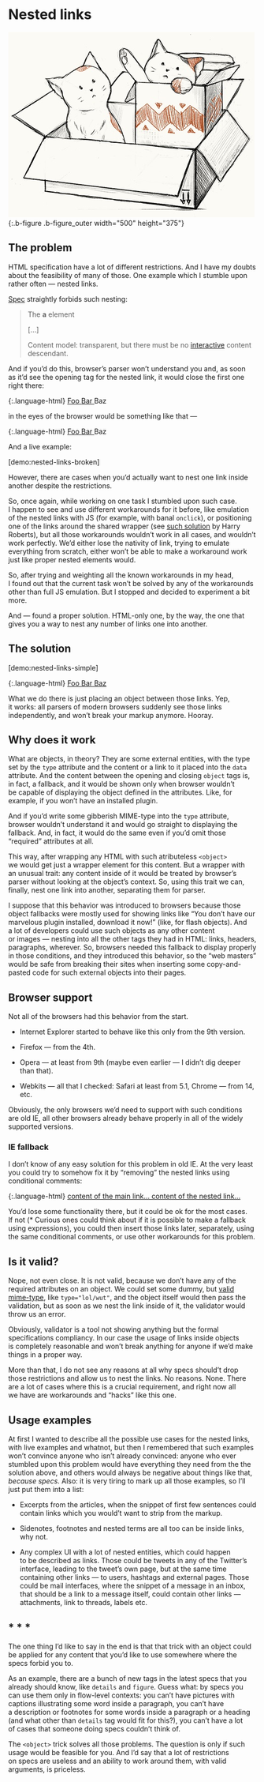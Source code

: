 # Nested links

![Cats playing nested links](nested-links.jpg){:.b-figure .b-figure_outer width="500" height="375"}


## The problem

HTML specification have a lot of different restrictions. And I have my doubts about the feasibility of many of those. One example which I stumble upon rather often — nested links.

[Spec](http://www.w3.org/TR/html5/text-level-semantics.html#the-a-element) straightly forbids such nesting:

> The **a** element
>
> […]
>
> Content model: transparent, but there must be no [interactive](http://www.w3.org/TR/html5/dom.html#interactive-content-0) content descendant.

And if you’d do this, browser’s parser won’t understand you and, as soon as it’d see the opening tag for the nested link, it would close the first one right there:

{:.language-html}
    <a href="#Foo">
        Foo
        <a href="#Bar">
            Bar
        </a>
        Baz
    </a>

in the eyes of the browser would be something like that —

{:.language-html}
    <a href="#Foo">
        Foo
        </a><a href="#Bar">
            Bar
        </a>
        Baz

And a live example:

[demo:nested-links-broken]

However, there are cases when you’d actually want to nest one link inside another despite the restrictions.

So, once again, while working on one task I stumbled upon such case. I happen to see and use different workarounds for it before, like emulation of the nested links with JS (for example, with banal `onclick`), or positioning one of the links around the shared wrapper (see [such solution](http://jsfiddle.net/csswizardry/rxsna/) by Harry Roberts), but all those workarounds wouldn’t work in all cases, and wouldn’t work perfectly. We’d either lose the nativity of link, trying to emulate everything from scratch, either won’t be able to make a workaround work just like proper nested elements would.

So, after trying and weighting all the known workarounds in my head, I found out that the current task won’t be solved by any of the workarounds other than full JS emulation. But I stopped and decided to experiment a bit more.

And — found a proper solution. HTML-only one, by the way, the one that gives you a way to nest any number of links one into another.


## The solution

[demo:nested-links-simple]

{:.language-html}
    <a href="#a">
        Foo
        <object>
            <a href="#b">
                Bar
            </a>
        </object>
        Baz
    </a>

What we do there is just placing an object between those links. Yep, it works: all parsers of modern browsers suddenly see those links independently, and won’t break your markup anymore. Hooray.

## Why does it work

What are objects, in theory? They are some external entities, with the type set by the `type` attribute and the content or a link to it placed into the `data` attribute. And the content between the opening and closing `object` tags is, in fact, a fallback, and it would be shown only when browser wouldn’t be capable of displaying the object defined in the attributes. Like, for example, if you won’t have an installed plugin.

And if you’d write some gibberish MIME-type into the `type` attribute, browser wouldn’t understand it and would go straight to displaying the fallback. And, in fact, it would do the same even if you’d omit those “required” attributes at all.

This way, after wrapping any HTML with such atributeless `<object>` we would get just a wrapper element for this content. But a wrapper with an unusual trait: any content inside of it would be treated by browser’s parser without looking at the object’s context. So, using this trait we can, finally, nest one link into another, separating them for parser.

I suppose that this behavior was introduced to browsers because those object fallbacks were mostly used for showing links like “You don’t have our marvelous plugin installed, download it now!” (like, for flash objects). And a lot of developers could use such objects as any other content or images — nesting into all the other tags they had in HTML: links, headers, paragraphs, wherever. So, browsers needed this fallback to display properly in those conditions, and they introduced this behavior, so the “web masters” would be safe from breaking their sites when inserting some copy-and-pasted code for such external objects into their pages.

## Browser support

Not all of the browsers had this behavior from the start.

- Internet Explorer started to behave like this only from the 9th version.

- Firefox — from the 4th.

- Opera — at least from 9th (maybe even earlier — I didn’t dig deeper than that).

- Webkits — all that I checked: Safari at least from 5.1, Chrome — from 14, etc.

Obviously, the only browsers we’d need to support with such conditions are old IE, all other browsers already behave properly in all of the widely supported versions.


### IE fallback

I don’t know of any easy solution for this problem in old IE. At the very least you could try to somehow fix it by “removing” the nested links using conditional comments:

{:.language-html}
    <a href="…">
        content of the main link…
        <object>
            <!--[if gte IE 9]><!--><a href="…"><!--<![endif]-->
                content of the nested link…
            <!--[if gte IE 9]><!--></a><!--<![endif]-->
        </object>
    </a>

You’d lose some functionality there, but it could be ok for the most cases. <span class="sidenote" id="try-expressions">If not (* Curious ones could think about if it is possible to make a fallback using expressions)</span>, you could then insert those links later, separately, using the same conditional comments, or use other workarounds for this problem.

## Is it valid?

Nope, not even close. It is not valid, because we don’t have any of the required attributes on an object. We could set some dummy, but [valid mime-type](http://www.w3.org/TR/html5/infrastructure.html#valid-mime-type), like `type="lol/wut"`, and the object itself would then pass the validation, but as soon as we nest the link inside of it, the validator would throw us an error.

Obviously, validator is a tool not showing anything but the formal specifications compliancy. In our case the usage of links inside objects is completely reasonable and won’t break anything for anyone if we’d make things in a proper way.

More than that, I do not see any reasons at all why specs should’t drop those restrictions and allow us to nest the links. No reasons. None. There are a lot of cases where this is a crucial requirement, and right now all we have are workarounds and “hacks” like this one.


## Usage examples

At first I wanted to describe all the possible use cases for the nested links, with live examples and whatnot, but then I remembered that such examples won’t convince anyone who isn’t already convinced: anyone who ever stumbled upon this problem would have everything they need from the the solution above, and others would always be negative about things like that, _because specs_. Also: it is very tiring to mark up all those examples, so I’ll just put them into a list:

- Excerpts from the articles, when the snippet of first few sentences could contain links which you would’t want to strip from the markup.

- Sidenotes, footnotes and nested terms are all too can be inside links, why not.

- Any complex UI with a lot of nested entities, which could happen to be described as links. Those could be tweets in any of the Twitter’s interface, leading to the tweet’s own page, but at the same time containing other links — to users, hashtags and external pages. Those could be mail interfaces, where the snippet of a message in an inbox, that should be a link to a message itself, could contain other links — attachments, link to threads, labels etc.

## * * *

The one thing I’d like to say in the end is that that trick with an object could be applied for any content that you’d like to use somewhere where the specs forbid you to.

As an example, there are a bunch of new tags in the latest specs that you already should know, like `details` and `figure`. Guess what: by specs you can use them only in flow-level contexts: you can’t have pictures with captions illustrating some word inside a paragraph, you can’t have a description or footnotes for some words inside a paragraph or a heading (and what other than `details` tag would fit for this?), you can’t have a lot of cases that someone doing specs couldn’t think of.

The `<object>` trick solves all those problems. The question is only if such usage would be feasible for you. And I’d say that a lot of restrictions on specs are useless and an ability to work around them, with valid arguments, is priceless.
